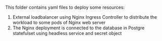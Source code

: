 This folder contains yaml files to deploy some resources:
1. External loadbalancer using Nginx Ingress Controller to distribute the workload to some pods of Nginx web server
2. The Nginx deployment is connected to the database in Postgre statefulset using headless service and secret object
